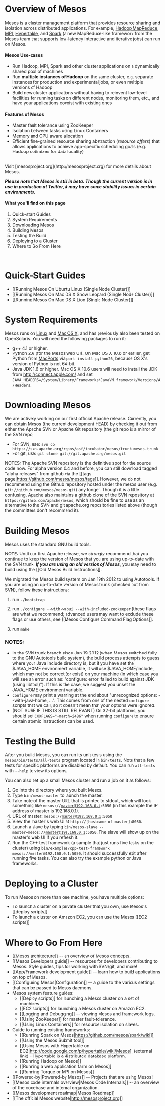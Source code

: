 # Overview of Mesos

Mesos is a cluster management platform that provides resource sharing and isolation across distributed applications. For example, [Hadoop MapReduce](http://hadoop.apache.org), [MPI](http://www.mcs.anl.gov/research/projects/mpich2/), [Hypertable](http://hypertable.org), and [Spark](http://github.com/mesos/spark/wiki) (a new MapReduce-like framework from the Mesos team that supports low-latency interactive and iterative jobs) can run on Mesos.

#### Mesos Use-cases
* Run Hadoop, MPI, Spark and other cluster applications on a dynamically shared pool of machines
* Run **multiple instances of Hadoop** on the same cluster, e.g. separate instances for production and experimental jobs, or even multiple versions of Hadoop
* Build new cluster applications without having to reinvent low-level facilities for running tasks on different nodes, monitoring them, etc., and have your applications coexist with existing ones

#### Features of Mesos
* Master fault tolerance using ZooKeeper
* Isolation between tasks using Linux Containers
* Memory and CPU aware allocation
* Efficient fine-grained resource sharing abstraction (<i>resource offers</i>) that allows applications to achieve app-specific scheduling goals (e.g. Hadoop optimizes for data locality)
<br/>
Visit [mesosproject.org](http://mesosproject.org) for more details about Mesos.

_**Please note that Mesos is still in beta. Though the current version is in use in production at Twitter, it may have some stability issues in certain environments.**_

#### What you'll find on this page
1. Quick-start Guides
1. System Requirements
1. Downloading Mesos
1. Building Mesos
1. Testing the Build
1. Deploying to a Cluster
1. Where to Go From Here
<br/>

# Quick-Start Guides

* [[Running Mesos On Ubuntu Linux (Single Node Cluster)]]
* [[Running Mesos On Mac OS X Snow Leopard (Single Node Cluster)]]
* [[Running Mesos On Mac OS X Lion (Single Node Cluster)]]

# System Requirements

Mesos runs on [Linux](https://github.com/mesos/mesos/wiki/Running-Mesos-On-Ubuntu-Linux-(Single-Node-Cluster)) and [Mac OS X](https://github.com/mesos/mesos/wiki/Running-Mesos-On-Mac-OS-X-(Single-Node-Cluster)), and has previously also been tested on OpenSolaris. You will need the following packages to run it:

* g++ 4.1 or higher.
* Python 2.6 (for the Mesos web UI). On Mac OS X 10.6 or earlier, get Python from [MacPorts](http://www.macports.org/) via `port install python26`, because OS X's version of Python is not 64-bit.
* Java JDK 1.6 or higher. Mac OS X 10.6 users will need to install the JDK from http://connect.apple.com/ and set `JAVA_HEADERS=/System/Library/Frameworks/JavaVM.framework/Versions/A/Headers`.
 

# Downloading Mesos

We are actively working on our first official Apache release. Currently, you can obtain Mesos (the current development HEAD) by checking it out from either the Apache SVN or Apache Git repository (the git repo is a mirror of the SVN repo)
* For SVN, use: `svn co https://svn.apache.org/repos/asf/incubator/mesos/trunk mesos-trunk`
* For git, use: `git clone git://git.apache.org/mesos.git`

NOTES: The Apache SVN repository is the definitive spot for the source code now. For alpha version 0.4 and before, you can still download tagged "alpha releases" from github via the [[tags page|https://github.com/mesos/mesos/tags]]. However, we do not recommend using the Github repository hosted under the mesos user (e.g. `git://github.com/mesos/mesos.git`) any longer. Though it is a little confusing, Apache also maintains a github clone of the SVN repository at `https://github.com/apache/mesos`, which should be fine to use as an alternative to the SVN and git apache.org repositories listed above (though the committers don't recommend it).

# Building Mesos

Mesos uses the standard GNU build tools. 

NOTE: Until our first Apache release, we <i>strongly</i> recommend that you continue to keep the version of Mesos that you are using up-to-date with the SVN trunk. <i><b>If you are using an old version of Mesos</b></i>, you may need to build using the [[Old Mesos Build Instructions]].

We migrated the Mesos build system on Jan 19th 2012 to using Autotools. If you are using an up-to-date version of Mesos trunk (checked out from SVN), follow these instructions:

1. run `./bootstrap`

1. run `./configure --with-webui --with-included-zookeeper` (these flags are what we recommend; advanced users may want to exclude these flags or use others, see [[Mesos Configure Command Flag Options]].

1. run `make`

### NOTES:
* In the SVN trunk branch since Jan 19 2012 (when Mesos switched fully to the GNU Autotools build system), the build process attempts to guess where your Java include directory is, but if you have set the $JAVA_HOME environment variable, it will use $JAVA_HOME/include, which may not be correct (or exist) on your machine (in which case you will see an error such as: "configure: error: failed to build against JDK (using libtool)"). If this is the case, we suggest you unset the JAVA_HOME environment variable.
* `configure` may print a warning at the end about "unrecognized options: --with-java-home, ...". This comes from one of the nested `configure` scripts that we call, so it doesn't mean that your options were ignored.
* (NOT SURE IF THIS IS STILL RELEVANT) On 32-bit platforms, you should set `CXXFLAGS="-march=i486"` when running `configure` to ensure certain atomic instructions can be used.

# Testing the Build

After you build Mesos, you can run its unit tests using the `mesos/bin/tests/all-tests` program located in `bin/tests`. Note that a few tests for specific platforms are disabled by default. You can run `all-tests` with `--help` to view its options.

You can also set up a small Mesos cluster and run a job on it as follows:

1. Go into the directory where you built Mesos.
1. Type `bin/mesos-master` to launch the master.
1. Take note of the master URL that is printed to stdout, which will look something like <code>mesos://master@192.168.0.1:5050</code> (in this example the IP address of master is 192.168.0.1).
1. URL of master: <code>mesos://master@192.168.0.1:5050</code>
1. View the master's web UI at `http://[hostname of master]:8080`.
1. Launch a slave by typing <code>bin/mesos-slave --master=mesos://master@192.168.0.1:5050</code>. The slave will show up on the master's web UI if you refresh it.
1. Run the C++ test framework (a sample that just runs five tasks on the cluster) using <code>bin/examples/cpp-test-framework mesos://master@192.168.0.1:5050</code>. It should successfully exit after running five tasks. You can also try the example python or Java frameworks.

# Deploying to a Cluster

To run Mesos on more than one machine, you have multiple options:

* To launch a cluster on a private cluster that you own, use Mesos's [[deploy scripts]]
* To launch a cluster on Amazon EC2, you can use the Mesos [[EC2 scripts]]

# Where to Go From Here

* [[Mesos architecture]] -- an overview of Mesos concepts.
* [[Mesos Developers guide]] -- resources for developers contributing to Mesos. Style guides, tips for working with SVN/git, and more!
* [[App/Framework development guide]] -- learn how to build applications on top of Mesos.
* [[Configuring Mesos|Configuration]] -- a guide to the various settings that can be passed to Mesos daemons.
* Mesos system feature guides:
    * [[Deploy scripts]] for launching a Mesos cluster on a set of machines.
    * [[EC2 scripts]] for launching a Mesos cluster on Amazon EC2.
    * [[Logging and Debugging]] -- viewing Mesos and framework logs.
    * [[Using ZooKeeper]] for master fault-tolerance.
    * [[Using Linux Containers]] for resource isolation on slaves.
* Guide to running existing frameworks:
    * [[Running Spark on Mesos|https://github.com/mesos/spark/wiki]]
    * [[Using the Mesos Submit tool]]
    * [[Using Mesos with Hypertable on EC2|http://code.google.com/p/hypertable/wiki/Mesos]] (external link) - Hypertable is a distributed database platform.
    * [[Running Hadoop on Mesos]]
    * [[Running a web application farm on Mesos]]
    * [[Running Torque or MPI on Mesos]]
* [[Powered-by|Powered-by Mesos]] -- Projects that are using Mesos!
* [[Mesos code internals overview|Mesos Code Internals]] -- an overview of the codebase and internal organization.
* [[Mesos development roadmap|Mesos Roadmap]]
* [[The official Mesos website|http://mesosproject.org]]
